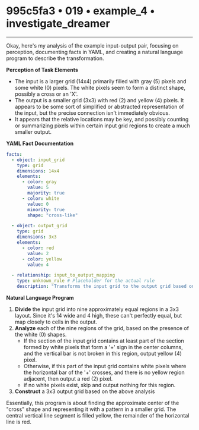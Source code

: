 # 995c5fa3 • 019 • example_4 • investigate_dreamer

---
Okay, here's my analysis of the example input-output pair, focusing on perception, documenting facts in YAML, and creating a natural language program to describe the transformation.

**Perception of Task Elements**

*   The input is a larger grid (14x4) primarily filled with gray (5) pixels and some white (0) pixels. The white pixels seem to form a distinct shape, possibly a cross or an 'X'.
*   The output is a smaller grid (3x3) with red (2) and yellow (4) pixels. It appears to be some sort of simplified or abstracted representation of the input, but the precise connection isn't immediately obvious.
*    It appears that the relative locations may be key, and possibly counting or summarizing pixels within certain input grid regions to create a much smaller output.

**YAML Fact Documentation**



```yaml
facts:
  - object: input_grid
    type: grid
    dimensions: 14x4
    elements:
      - color: gray
        value: 5
        majority: true
      - color: white
        value: 0
        minority: true
        shape: "cross-like"

  - object: output_grid
    type: grid
    dimensions: 3x3
    elements:
      - color: red
        value: 2
      - color: yellow
        value: 4

  - relationship: input_to_output_mapping
    type: unknown_rule # Placeholder for the actual rule
    description: "Transforms the input grid to the output grid based on some logic concerning the shape, position, and/or number of colored blocks."
```



**Natural Language Program**

1.  **Divide** the input grid into nine approximately equal regions in a 3x3 layout. Since it's 14 wide and 4 high, these can't perfectly equal, but map closely to cells in the output.
2. **Analyze** each of the nine regions of the grid, based on the presence of the white (0) shapes.
    *   If the section of the input grid contains at least part of the section formed by white pixels that form a '+' sign in the center columns, and the vertical bar is not broken in this region, output yellow (4) pixel.
    *   Otherwise, if this part of the input grid contains white pixels where the horizontal bar of the '+' crosses, and there is no yellow region adjacent, then output a red (2) pixel.
    *   if no white pixels exist, skip and output nothing for this region.
3.  **Construct** a 3x3 output grid based on the above analysis

Essentially, this program is about finding the approximate center of the "cross" shape and representing it with a pattern in a smaller grid. The central vertical line segment is filled yellow, the remainder of the horizontal line is red.

